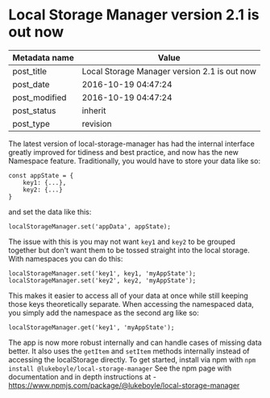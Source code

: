 
# Local Storage Manager version 2.1 is out now


| Metadata name | Value |
| --------- | ------ |
| post_title | Local Storage Manager version 2.1 is out now | 
| post_date | 2016-10-19 04:47:24 | 
| post_modified | 2016-10-19 04:47:24 | 
| post_status | inherit | 
| post_type | revision |

The latest version of local-storage-manager has had the internal interface greatly improved for tidiness and best practice, and now has the new Namespace feature. Traditionally, you would have to store your data like so:

    const appState = {
        key1: {...},
        key2: {...}
    }
    

and set the data like this:

    localStorageManager.set('appData', appState);
    

The issue with this is you may not want `key1` and `key2` to be grouped together but don't want them to be tossed straight into the local storage. With namespaces you can do this:

    localStorageManager.set('key1', key1, 'myAppState');
    localStorageManager.set('key2', key2, 'myAppState');
    

This makes it easier to access all of your data at once while still keeping those keys theoretically separate. When accessing the namespaced data, you simply add the namespace as the second arg like so:

    localStorageManager.get('key1', 'myAppState');
    

The app is now more robust internally and can handle cases of missing data better. It also uses the `getItem` and `setItem` methods internally instead of accessing the localStorage directly. To get started, install via npm with `npm install @lukeboyle/local-storage-manager` See the npm page with documentation and in depth instructions at - https://www.npmjs.com/package/@lukeboyle/local-storage-manager
        